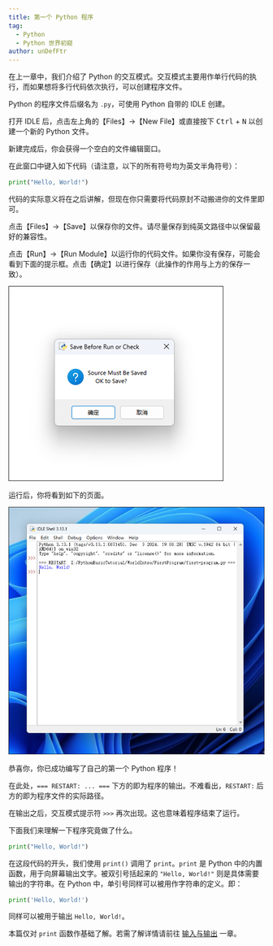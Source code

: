 ```yaml
---
title: 第一个 Python 程序
tag: 
  - Python
  - Python 世界初窥
author: unDefFtr
---
```


在上一章中，我们介绍了 Python 的交互模式。交互模式主要用作单行代码的执行，而如果想将多行代码依次执行，可以创建程序文件。

Python 的程序文件后缀名为 `.py`，可使用 Python 自带的 IDLE 创建。

打开 IDLE 后，点击左上角的【Files】→【New File】或直接按下 <kbd>Ctrl</kbd> + <kbd>N</kbd> 以创建一个新的 Python 文件。

新建完成后，你会获得一个空白的文件编辑窗口。

在此窗口中键入如下代码（请注意，以下的所有符号均为英文半角符号）：

```python
print("Hello, World!")
```

代码的实际意义将在之后讲解，但现在你只需要将代码原封不动搬进你的文件里即可。

点击【Files】→【Save】以保存你的文件。请尽量保存到纯英文路径中以保留最好的兼容性。

点击【Run】→【Run Module】以运行你的代码文件。如果你没有保存，可能会看到下面的提示框。点击【确定】以进行保存（此操作的作用与上方的保存一致）。

![保存提醒](image/first-program/save-dialog.png)

运行后，你将看到如下的页面。

![运行结果](image/first-program/program-output.png)

恭喜你，你已成功编写了自己的第一个 Python 程序！

在此处，`=== RESTART: ... ===` 下方的即为程序的输出。不难看出，`RESTART:` 后方的即为程序文件的实际路径。

在输出之后，交互模式提示符 `>>>` 再次出现。这也意味着程序结束了运行。

下面我们来理解一下程序究竟做了什么。

```python
print("Hello, World!")
```

在这段代码的开头，我们使用 `print()` 调用了 `print`。`print` 是 Python 中的内置函数，用于向屏幕输出文字。被双引号括起来的 `"Hello, World!"` 则是具体需要输出的字符串。在 Python 中，单引号同样可以被用作字符串的定义。即：

```python
print('Hello, World!')
```

同样可以被用于输出 `Hello, World!`。

本篇仅对 `print` 函数作基础了解。若需了解详情请前往 [输入与输出](/docs/python-basic-blocks/input-output.md) 一章。